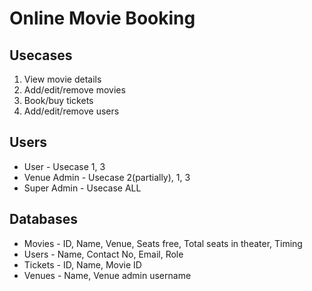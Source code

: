 # **Online Movie Booking**

## Usecases
1. View movie details
2. Add/edit/remove movies
3. Book/buy tickets
4. Add/edit/remove users



## Users
+ User - Usecase 1, 3
+ Venue Admin - Usecase 2(partially), 1, 3
+ Super Admin - Usecase ALL


## Databases
+ Movies - ID, Name, Venue, Seats free, Total seats in theater, Timing
+ Users - Name, Contact No, Email, Role
+ Tickets - ID, Name, Movie ID
+ Venues - Name, Venue admin username
